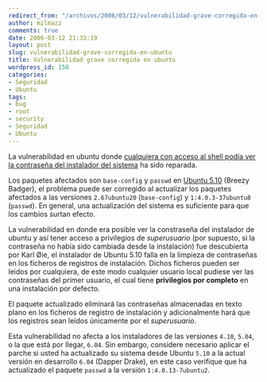 ```yaml
---
redirect_from: "/archivos/2006/03/12/vulnerabilidad-grave-corregida-en-ubuntu/"
author: milmazz
comments: true
date: 2006-03-12 21:33:19
layout: post
slug: vulnerabilidad-grave-corregida-en-ubuntu
title: Vulnerabilidad grave corregida en ubuntu
wordpress_id: 150
categories:
- Seguridad
- Ubuntu
tags:
- bug
- root
- security
- Seguridad
- Ubuntu
---
```


La vulnerabilidad en ubuntu donde [cualquiera con acceso al shell podía ver la contraseña del instalador del sistema](https://launchpad.net/distros/ubuntu/+bug/34606) ha sido reparada.

Los paquetes afectados son `base-config` y `passwd` en [Ubuntu 5.10](http://www.ubuntu.com/news/release510) (Breezy Badger), el problema puede ser corregido al actualizar los paquetes afectados a las versiones `2.67ubuntu20` (`base-config`) y `1:4.0.3-37ubuntu8` (`passwd`). En general, una actualización del sistema es suficiente para que los cambios surtan efecto.

La vulnerabilidad en donde era posible ver la constraseña del instalador de ubuntu y así tener acceso a privilegios de _superusuario_ (por supuesto, si la contraseña no había sido cambiada desde la instalación) fue descubierta por Karl Øie, el instalador de Ubuntu 5.10 falla en la limpieza de contraseñas en los ficheros de registros de instalación. Dichos ficheros pueden ser leidos por cualquiera, de este modo cualquier usuario local pudiese ver las contraseñas del primer usuario, el cual tiene **privilegios por completo** en una instalación por defecto.

El paquete actualizado eliminará las contraseñas almacenadas en texto plano en los ficheros de registro de instalación y adicionalmente hará que los registros sean leídos únicamente por el _superusuario_.

Esta vulnerabilidad no afecta a los instaladores de las versiones `4.10`, `5.04`, o la que está por llegar, `6.04`. Sin embargo, considere necesario aplicar el parche si usted ha actualizado su sistema desde Ubuntu `5.10` a la actual versión en desarrollo `6.04` (Dapper Drake), en este caso verifique que ha actualizado el paquete `passwd` a la versión `1:4.0.13-7ubuntu2`.
